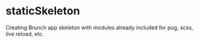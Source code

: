 # staticSkeleton
Creating Brunch app skeleton with modules already included for pug, scss, live reload, etc.
